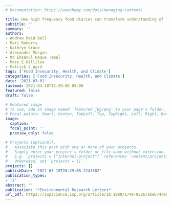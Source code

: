 ```yaml
---
# Documentation: https://wowchemy.com/docs/managing-content/

title: How high frequency food diaries can transform understanding of food security
subtitle: ''
summary: ''
authors:
- Andrew Reid Bell
- Mari Roberts
- Kathryn Grace
- Alexander Morgan
- Md Ehsanul Haque Tamal
- Mary E Killilea
- Patrick S Ward
tags: ['Food Insecurity, Health, and Climate']
categories: ['Food Insecurity, Health, and Climate']
date: '2021-03-01'
lastmod: 2021-03-18T15:29:08-05:00
featured: false
draft: false

# Featured image
# To use, add an image named `featured.jpg/png` to your page's folder.
# Focal points: Smart, Center, TopLeft, Top, TopRight, Left, Right, BottomLeft, Bottom, BottomRight.
image:
  caption: ''
  focal_point: ''
  preview_only: false

# Projects (optional).
#   Associate this post with one or more of your projects.
#   Simply enter your project's folder or file name without extension.
#   E.g. `projects = ["internal-project"]` references `content/project/deep-learning/index.md`.
#   Otherwise, set `projects = []`.
projects: []
publishDate: '2021-03-18T20:29:08.224130Z'
publication_types:
- '2'
abstract: ''
publication: '*Environmental Research Letters*'
url_pdf: https://iopscience.iop.org/article/10.1088/1748-9326/abe674/meta
---
```


